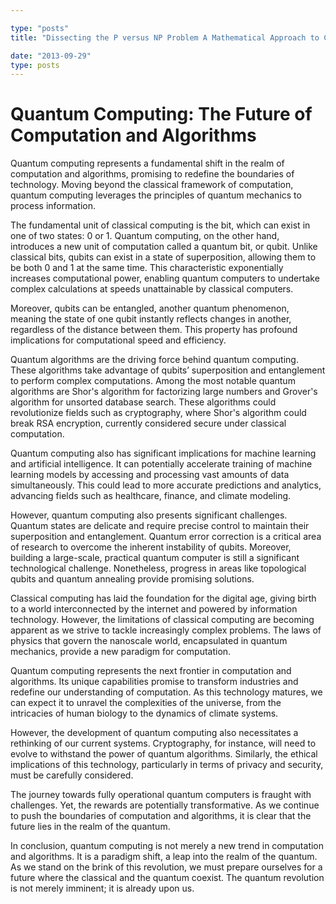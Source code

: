 ```yaml
---

type: "posts"
title: "Dissecting the P versus NP Problem A Mathematical Approach to Computational Complexity"

date: "2013-09-29"
type: posts
---
```



# Quantum Computing: The Future of Computation and Algorithms

Quantum computing represents a fundamental shift in the realm of computation and algorithms, promising to redefine the boundaries of technology. Moving beyond the classical framework of computation, quantum computing leverages the principles of quantum mechanics to process information.

The fundamental unit of classical computing is the bit, which can exist in one of two states: 0 or 1. Quantum computing, on the other hand, introduces a new unit of computation called a quantum bit, or qubit. Unlike classical bits, qubits can exist in a state of superposition, allowing them to be both 0 and 1 at the same time. This characteristic exponentially increases computational power, enabling quantum computers to undertake complex calculations at speeds unattainable by classical computers.

Moreover, qubits can be entangled, another quantum phenomenon, meaning the state of one qubit instantly reflects changes in another, regardless of the distance between them. This property has profound implications for computational speed and efficiency.

Quantum algorithms are the driving force behind quantum computing. These algorithms take advantage of qubits’ superposition and entanglement to perform complex computations. Among the most notable quantum algorithms are Shor's algorithm for factorizing large numbers and Grover's algorithm for unsorted database search. These algorithms could revolutionize fields such as cryptography, where Shor's algorithm could break RSA encryption, currently considered secure under classical computation.

Quantum computing also has significant implications for machine learning and artificial intelligence. It can potentially accelerate training of machine learning models by accessing and processing vast amounts of data simultaneously. This could lead to more accurate predictions and analytics, advancing fields such as healthcare, finance, and climate modeling.

However, quantum computing also presents significant challenges. Quantum states are delicate and require precise control to maintain their superposition and entanglement. Quantum error correction is a critical area of research to overcome the inherent instability of qubits. Moreover, building a large-scale, practical quantum computer is still a significant technological challenge. Nonetheless, progress in areas like topological qubits and quantum annealing provide promising solutions.

Classical computing has laid the foundation for the digital age, giving birth to a world interconnected by the internet and powered by information technology. However, the limitations of classical computing are becoming apparent as we strive to tackle increasingly complex problems. The laws of physics that govern the nanoscale world, encapsulated in quantum mechanics, provide a new paradigm for computation.

Quantum computing represents the next frontier in computation and algorithms. Its unique capabilities promise to transform industries and redefine our understanding of computation. As this technology matures, we can expect it to unravel the complexities of the universe, from the intricacies of human biology to the dynamics of climate systems.

However, the development of quantum computing also necessitates a rethinking of our current systems. Cryptography, for instance, will need to evolve to withstand the power of quantum algorithms. Similarly, the ethical implications of this technology, particularly in terms of privacy and security, must be carefully considered.

The journey towards fully operational quantum computers is fraught with challenges. Yet, the rewards are potentially transformative. As we continue to push the boundaries of computation and algorithms, it is clear that the future lies in the realm of the quantum.

In conclusion, quantum computing is not merely a new trend in computation and algorithms. It is a paradigm shift, a leap into the realm of the quantum. As we stand on the brink of this revolution, we must prepare ourselves for a future where the classical and the quantum coexist. The quantum revolution is not merely imminent; it is already upon us.
